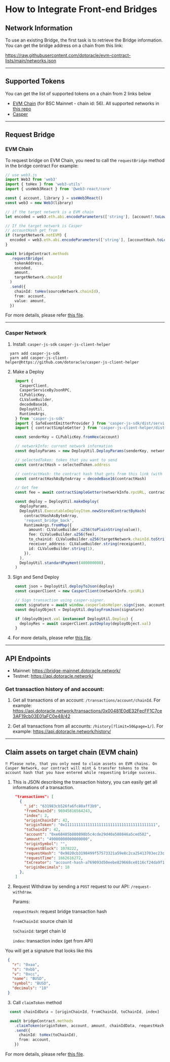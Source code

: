 # How to Integrate Front-end Bridges

## Network Information
To use an existing Bridge, the first task is to retrieve the Bridge information. You can get the bridge address on a chain from this link:

https://raw.githubusercontent.com/dotoracle/evm-contract-lists/main/networks.json

---

## Supported Tokens
You can get the list of supported tokens on a chain from 2 links below

- [EVM Chain](https://raw.githubusercontent.com/dotoracle/evm-contract-lists/main/56.json) (for BSC Mainnet - chain id: 56). All supported networks in [this repo](https://github.com/dotoracle/evm-contract-lists)
- [Casper](https://github.com/dotoracle/casper-contract-hash/blob/master/config.json)

---
## Request Bridge

### EVM Chain
To request bridge on EVM Chain, you need to call the ```requestBridge``` method in the bridge contract
  For example:
  ```ts
  // use web3.js
  import Web3 from 'web3'
  import { toHex } from 'web3-utils'
  import { useWeb3React } from '@web3-react/core'

  const { account, library } = useWeb3React()
  const web3 = new Web3(library)

  // if the target network is a EVM chain
  let encoded = web3.eth.abi.encodeParameters(['string'], [account?.toLowerCase()])

  // If the target network is Casper
  // accountHash get from
  if (targetNetwork.notEVM) {
    encoded = web3.eth.abi.encodeParameters(['string'], [accountHash.toLowerCase()])
  }

  await bridgeContract.methods
    .requestBridge(
      tokenAddress,
      encoded,
      amount,
      targetNetwork.chainId
    )
    .send({
      chainId: toHex(sourceNetwork.chainId),
      from: account,
      value: amount,
    })
  ```
  For more details, please refer [this file](https://github.com/dotoracle/bridge-ui/blob/master/src/components/ActionButtons/index.tsx#L180).

---
### Casper Network
1. Install: ```casper-js-sdk``` ```casper-js-client-helper```

  ```
    yarn add casper-js-sdk
    yarn add casper-js-client-helper@https://github.com/dotoracle/casper-js-client-helper
  ```

2. Make a Deploy
   ```ts
    import {
      CasperClient,
      CasperServiceByJsonRPC,
      CLPublicKey,
      CLValueBuilder,
      decodeBase16,
      DeployUtil,
      RuntimeArgs,
    } from 'casper-js-sdk'
    import { SafeEventEmitterProvider } from 'casper-js-sdk/dist/services/ProviderTransport'
    import { contractSimpleGetter } from 'casper-js-client-helper/dist/helpers/lib'

    const senderKey = CLPublicKey.fromHex(account)

    // networkInfo: current network information
    const deployParams = new DeployUtil.DeployParams(senderKey, networkInfo?.key ?? 'casper-test', 1, 1800000)

    // selectedToken: token that you want to send
    const contractHash = selectedToken.address

    // contractHash: the contract hash that gets from this link (with the corresponding token): https://github.com/dotoracle/casper-contract-hash/blob/master/config.json
    const contractHashAsByteArray = decodeBase16(contractHash)

    // Get fee
    const fee = await contractSimpleGetter(networkInfo.rpcURL, contractHash, ['swap_fee'])

    const deploy = DeployUtil.makeDeploy(
      deployParams,
      DeployUtil.ExecutableDeployItem.newStoredContractByHash(
        contractHashAsByteArray,
        'request_bridge_back',
        RuntimeArgs.fromMap({
          amount: CLValueBuilder.u256(toPlainString(value)),
          fee: CLValueBuilder.u256(fee),
          to_chainid: CLValueBuilder.u256(targetNetwork.chainId.toString()),
          receiver_address: CLValueBuilder.string(receipient),
          id: CLValueBuilder.string(1),
        }),
      ),
      DeployUtil.standardPayment(400000000),
    )
   ```
3. Sign and Send Deploy
   ```ts
    const json = DeployUtil.deployToJson(deploy)
    const casperClient = new CasperClient(networkInfo.rpcURL)

    // Sign transaction using casper-signer.
    const signature = await window.casperlabsHelper.sign(json, account)
    const deployObject = DeployUtil.deployFromJson(signature)

    if (deployObject.val instanceof DeployUtil.Deploy) {
      deployRes = await casperClient.putDeploy(deployObject.val)
    }
   ```
4. For more details, please refer [this file](https://github.com/dotoracle/bridge-ui/blob/master/src/components/TransferButton/index.tsx#L79).

---

## API Endpoints

- Mainnet: https://bridge-mainnet.dotoracle.network/
- Testnet: https://api.dotoracle.network/

### Get transaction history of and account:
1. Get all transactions of an account: ```/transactions/account/chainId```. For example: https://api.dotoracle.network/transactions/0x00481E0dE32FecFF1C7ce3AF19cb03E01aFC0e48/42

2. Get all transactions from all accounts: ```/history[?limit=50&page=1/]```. For example: https://api.dotoracle.network/history/


---
## Claim assets on target chain (EVM chain)

```‼️ Please note, that you only need to claim assets on EVM chains. On Casper Network, our contract will mint & transfer tokens to the account hash that you have entered while requesting bridge success.```


1. This is JSON describing the transaction history, you can easily get all informations of a transaction.
   ```json
    "transactions": [
      {
        "_id": "631983cb526fa6fc80aff3b9",
        "fromChainId": 96945816564243,
        "index": 2,
        "originChainId": 42,
        "originToken": "0x1111111111111111111111111111111111111111",
        "toChainId": 42,
        "account": "0xe68485b880898b5c4cde29d40a588846a5ced582",
        "amount": "49000000000000000",
        "originSymbol": "",
        "requestBlock": 1078222,
        "requestHash": "0x9820cb3198499f57573321a59e8c2ca25413703ec23c1da6a91ac29d63c1d196",
        "requestTime": 1662616272,
        "txCreator": "account-hash-a769093d50eebe829668ce0116cf24da9f17dcfe223bac30e1c33967d5888c71",
        "originDecimals": 18
      },
    ]
   ```

2. Request Withdraw by sending a ```POST``` request to our API: ```/request-withdraw```.

   Params:

   ```requestHash```: request bridge transaction hash

   ```fromChainId```: source chain Id

   ```toChainId```: target chain Id

   ```index```: transaction index (get from API)

  You will get a signature that looks like this
   ```json
    {
      "r": "0xaa",
      "s": "0xbb",
      "v": "0xcc",
      "name": "BUSD",
      "symbol": "BUSD",
      "decimals": "18"
    }
   ```

3. Call ```claimToken``` method
  ```ts
    const chainIdData = [originChainId, fromChainId, toChainId, index]

    await bridgeContract.methods
      .claimToken(originToken, account, amount, chainIdData, requestHash, r, s, v, name, symbol, decimals)
      .send({
        chainId: toHex(toChainId),
        from: account,
      })
  ```
For more details, please refer [this file](https://github.com/dotoracle/bridge-ui/blob/master/src/components/TransactionsTable/index.tsx#L405).
